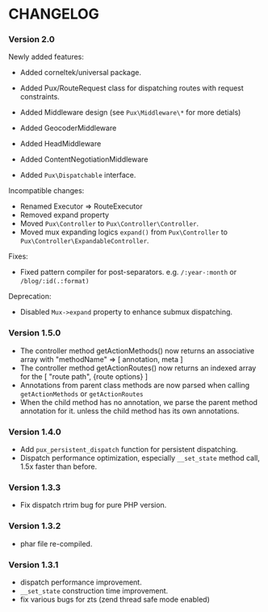 CHANGELOG
==================

### Version 2.0

Newly added features:

- Added corneltek/universal package.
- Added Pux/RouteRequest class for dispatching routes with request constraints.
- Added Middleware design (see `Pux\Middleware\*` for more detials)
- Added GeocoderMiddleware
- Added HeadMiddleware
- Added ContentNegotiationMiddleware

- Added `Pux\Dispatchable` interface.

Incompatible changes:

- Renamed Executor => RouteExecutor
- Removed expand property
- Moved `Pux\Controller` to `Pux\Controller\Controller`.
- Moved mux expanding logics `expand()` from `Pux\Controller` to `Pux\Controller\ExpandableController`.

Fixes:

- Fixed pattern compiler for post-separators. e.g. `/:year-:month` or `/blog/:id(.:format)`

Deprecation:

- Disabled `Mux->expand` property to enhance submux dispatching.



### Version 1.5.0

- The controller method getActionMethods() now returns an associative array with "methodName" => [ annotation, meta ]
- The controller method getActionRoutes()  now returns an indexed array for the [ "route path", {route options} ]
- Annotations from parent class methods are now parsed when calling `getActionMethods` or `getActionRoutes`
- When the child method has no annotation, we parse the parent method
  annotation for it. unless the child method has its own annotations.

### Version 1.4.0

- Add `pux_persistent_dispatch` function for persistent dispatching.
- Dispatch performance optimization, especially `__set_state` method call, 1.5x faster than before.

### Version 1.3.3

- Fix dispatch rtrim bug for pure PHP version.

### Version 1.3.2

- phar file re-compiled.

### Version 1.3.1

- dispatch performance improvement.
- `__set_state` construction time improvement.
- fix various bugs for zts (zend thread safe mode enabled)
